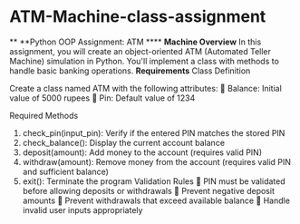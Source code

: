 # ATM-Machine-class-assignment
**
**Python OOP Assignment: ATM ****
**Machine
Overview**
In this assignment, you will create an object-oriented ATM (Automated Teller 
Machine) simulation in Python. You'll implement a class with methods to 
handle basic banking operations.
**Requirements**
Class Definition

Create a class named ATM with the following attributes:
 Balance: Initial value of 5000 rupees
 Pin: Default value of 1234

Required Methods
1. check_pin(input_pin): Verify if the entered PIN matches the stored PIN
2. check_balance(): Display the current account balance
3. deposit(amount): Add money to the account (requires valid PIN)
4. withdraw(amount): Remove money from the account (requires valid PIN 
and sufficient balance)
5. exit(): Terminate the program
Validation Rules
 PIN must be validated before allowing deposits or withdrawals
 Prevent negative deposit amounts
 Prevent withdrawals that exceed available balance
 Handle invalid user inputs appropriately
